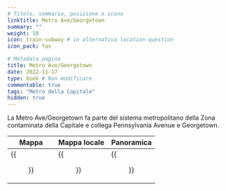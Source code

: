 ```yaml
---
# Titolo, sommario, posizione e icona
linktitle: Metro Ave/Georgetown
summary: ""
weight: 10
icon: train-subway # in alternativa location-question
icon_pack: fas

# Metadata pagina
title: Metro Ave/Georgetown
date: 2022-11-17
type: book # Non modificare
commentable: true
tags: "Metro della Capitale"
hidden: true
---
```



La Metro Ave/Georgetown fa parte del sistema metropolitano della Zona contaminata della Capitale e collega Pennsylvania Avenue e Georgetown.

| Mappa | Mappa locale | Panoramica |
| ----- | ------------ | ---------- |
|  {{<figure src="Penn_Ave_GT_loc.webp">}} |  {{<figure src="Metro_Penn_Ave_Georgetown_Metro.webp">}} | {{<figure src="Penn_Ave_Georgetown_Metro.webp">}}  |